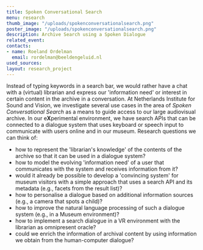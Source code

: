 ```yaml
---
title: Spoken Conversational Search
menu: research
thumb_image: "/uploads/spokenconversationalsearch.png"
poster_image: "/uploads/spokenconversationalsearch.png"
description: Archive Search using a Spoken Dialogue
related_event: 
contacts:
- name: Roeland Ordelman
  email: rordelman@beeldengeluid.nl
used_sources: 
layout: research_project
---
```


Instead of typing keywords in a search bar, we would rather have a chat with a (virtual) librarian and express our 'information need' or interest in certain content in the archive in a conversation. At Netherlands Institute for Sound and Vision, we investigate several use cases in the area of *Spoken Conversational Search* as a means to guide access to our large audiovisual archive. In our e**X**perimental environment, we have search APIs that can be connected to a dialogue system that uses keyboard or speech input to communicate with users online and in our museum. Research questions we can think of:

- how to represent the 'librarian's knowledge' of the contents of the archive so that it can be used in a dialogue system?
- how to model the evolving 'information need' of a user that communicates with the system and receives information from it? 
- would it already be possible to develop a 'convincing system' for museum visitors with a simple approach that uses a search API and its metadata (e.g., facets from the result list)? 
- how to personalise a dialogue based on additional information sources (e.g., a camera that spots a child)?
- how to improve the natural language processing of such a dialogue system (e.g., in a Museum environment)?
- how to implement a search dialogue in a VR environment with the librarian as omnipresent oracle?
- could we enrich the information of archival content by using information we obtain from the human-computer dialogue?




